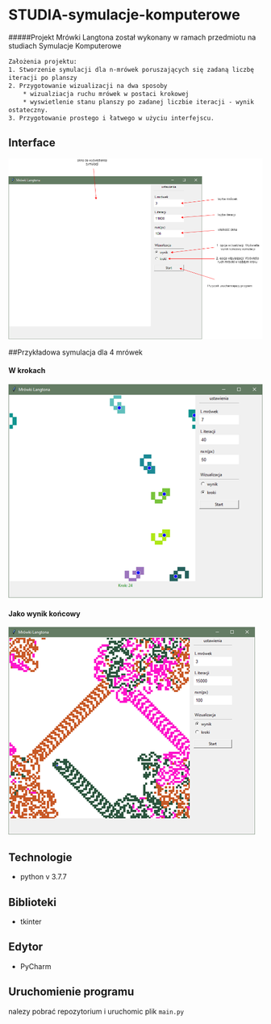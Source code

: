 # STUDIA-symulacje-komputerowe
#####Projekt Mrówki Langtona został wykonany w ramach przedmiotu na studiach Symulacje Komputerowe
```
Założenia projektu:
1. Stworzenie symulacji dla n-mrówek poruszających się zadaną liczbę iteracji po planszy
2. Przygotowanie wizualizacji na dwa sposoby
    * wizualziacja ruchu mrówek w postaci krokowej
    * wyswietlenie stanu planszy po zadanej liczbie iteracji - wynik ostateczny.
3. Przygotowanie prostego i łatwego w użyciu interfejscu.
```

## Interface
![Interfejs po uruchomieniu programu](./img/ekran1.png)

##Przykładowa symulacja dla 4 mrówek
#### W krokach 

![Interfejs po uruchomieniu programu](./img/sym2.png)

#### Jako wynik końcowy

![Interfejs po uruchomieniu programu](./img/sym1.png)




## Technologie 
* python v 3.7.7

## Biblioteki 
* tkinter 

## Edytor
* PyCharm

## Uruchomienie programu 
nalezy pobrać repozytorium i uruchomic plik ```main.py ```



